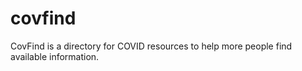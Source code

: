 # covfind
 CovFind is a directory for COVID resources to help more people find available information.
